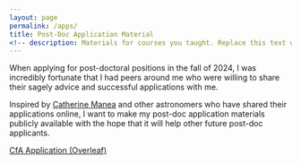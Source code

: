 ```yaml
---
layout: page
permalink: /apps/
title: Post-Doc Application Material
<!-- description: Materials for courses you taught. Replace this text with your description. -->
---
```


<!-- In early 2025, I learned that I was awarded the [JC Ryan Postdoctoral Fellowship](https://www.cfa.harvard.edu/opportunities/fellowships-visiting-scientist-positions/jc-ryan-postdoctoral-fellowship) at the Center for Astrophysics.  -->

When applying for post-doctoral positions in the fall of 2024, I was incredibly fortunate that I had peers around me who were willing to share their sagely advice and successful applications with me.

Inspired by [Catherine Manea](https://www.catherinemanea.com/nsf) and other astronomers who have shared their applications online, I want to make my post-doc application materials publicly available with the hope that it will help other future post-doc applicants.

[CfA Application (Overleaf)](https://www.overleaf.com/read/qjkjcvchzjtj#325d9e)
